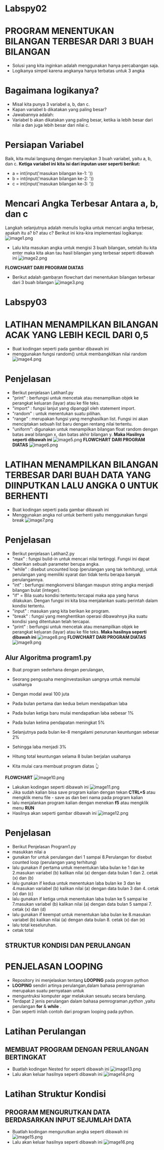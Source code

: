 # Labspy02

# PROGRAM MENENTUKAN BILANGAN TERBESAR DARI 3 BUAH BILANGAN
- Solusi yang kita inginkan adalah menggunakan hanya percabangan saja.
- Logikanya simpel karena angkanya hanya terbatas untuk 3 angka
# Bagaimana logikanya?
- Misal kita punya 3 variabel a, b, dan c.
- Kapan variabel b dikatakan yang paling besar?
- Jawabannya adalah:
- Variabel b akan dikatakan yang paling besar, ketika ia lebih besar dari nilai a dan juga lebih besar dari nilai c.
# Persiapan Variabel
Baik, kita mulai langsung dengan menyiapkan 3 buah variabel, yaitu a, b, dan c.
**Ketiga variabel ini kita isi dari inputan user seperti berikut:**
- a = int(input('masukan bilangan ke-1: '))
- b = int(input('masukan bilangan ke-2: '))
- c = int(input('masukan bilangan ke-3: '))
# Mencari Angka Terbesar Antara a, b, dan c
Langkah selanjutnya adalah menulis logika untuk mencari angka terbesar, apakah itu a? b? atau c?
Berikut ini kira-kira implementasi logikanya:
![image1.png](screenshot/labspy021.png)

- Lalu kita masukan angka untuk mengisi 3 buah bilangan, setelah itu kita enter maka kita akan tau hasil bilangan yang terbesar seperti dibawah ini
![image2.png](screenshot/labspy02.png)

**FLOWCHART DARI PROGRAM DIATAS**
- Berikut adalah gambaran flowchart dari menentukan bilangan terbesar dari 3 buah bilangan
![image3.png](screenshot/flowchart1.jpg)


# Labspy03

# LATIHAN MENAMPILKAN BILANGAN ACAK YANG LEBIH KECIL DARI 0,5
- Buat kodingan seperti pada gambar dibawah ini
- menggunakan fungsi random() untuk membangkitkan nilai random
![image4.png](screenshot/latihan1.png)
# Penjelasan
- Berikut penjelasan Latihan1.py
- "print"  : berfungsi untuk mencetak atau menampilkan objek ke perangkat keluaran (layar) atau ke file teks.
- "import" : fungsi lanjut yang dipanggil oleh statement import.
- "random" : untuk menentukan suatu pilihan. 
- "range"  : merupakan fungsi yang menghasilkan list. Fungsi ini akan menciptakan sebuah list baru dengan rentang nilai tertentu. 
- "uniform": digunakan untuk menampilkan bilangan float random dengan batas awal bilangan x, dan batas akhir bilangan y.
**Maka Hasilnya seperti dibawah ini**
![image5.png](screenshot/hasillat1.png)
**FLOWCHART DARI PROGRAM DIATAS**
![image6.png](screenshot/flowchart2.png)

# LATIHAN MENAMPILKAN BILANGAN TERBESAR DARI BUAH DATA YANG DIINPUTKAN LALU ANGKA 0 UNTUK BERHENTI
- Buat kodingan seperti pada gambar dibawah ini
- Menggunakan angka nol untuk berhenti yaitu menggunakan fungsi break
![image7.png](screenshot/latihan2.png)
# Penjelasan
- Berikut penjelasan Latihan2.py
- "max" : fungsi bulid-in untuk mencari nilai tertinggi. Fungsi ini dapat diberikan sebuah parameter berupa angka.
- "while" : disebut uncounted loop (perulangan yang tak terhitung), untuk perulangan yang memiliki syarat dan tidak tentu berapa banyak perulangannya.
- "int" : berfungsi mengkonversi bilangan maupun string angka menjadi bilangan bulat (integer).
- "if" = Bila suatu kondisi tertentu tercapai maka apa yang harus dilakukan. Dengan fungsi ini kita bisa menjalankan suatu perintah dalam kondisi tertentu.
- "input" : masukan yang kita berikan ke program.
- "break" : fungsi yang menghentikan operasi dibawahnya jika suatu kondisi yang ditentukan telah tercapai.
- "print" : berfungsi untuk mencetak atau menampilkan objek ke perangkat keluaran (layar) atau ke file teks.
**Maka hasilnya seperti dibawah ini**
![image8.png](screenshot/hasillat2.png)
**FLOWCHART DARI PROGRAM DIATAS**
![image9.png](screenshot/flowchart3.png)

## Alur Algoritma program1.py

- Buat program sederhana dengan perulangan,
- Seorang pengusaha menginvestasikan uangnya untuk memulai usahanya
- Dengan modal awal 100 juta
- Pada bulan pertama dan kedua belum mendapatkan laba
- Pada bulan ketiga baru mulai mendapatkan laba sebesar 1%
- Pada bulan kelima pendapatan meningkat 5%
- Selanjutnya pada bulan ke-8 mengalami penurunan keuntungan sebesar 2%
- Sehingga laba menjadi 3%
- Hitung total keuntungan selama 8 bulan berjalan usahanya

- Kita mulai cara membuat program diatas 👆

**FLOWCHART**
![image10.png](screenshot/flowchart4.png)
- Lakukan kodingan seperti dibawah ini
![image11.png](screenshot/program1.png)
- Jika sudah kalian bisa save program kalian dengan tekan **CTRL+S** atau mengklik menu file - save as dan beri nama pada program kalian
- lalu menjalankan program kalian dengan menekan **f5** atau mengklik menu **RUN**
- Hasilnya akan seperti gambar dibawah ini
![image12.png](screenshot/hasilprogram1.png)
# Penjelasan
- Berikut Penjelasan Program1.py
- masukkan nilai a
- gunakan for untuk perulangan dari 1 sampai 8.Perulangan for disebut counted loop (perulangan yang terhitung)
- lalu gunakan if pertama untuk menentukan laba bulan ke 1 dan ke 2.masukan variabel (b) kalikan nilai (a) dengan data bulan 1 dan 2. cetak (x) dan (b)
- lalu gunakan if kedua untuk menentukan laba bulan ke 3 dan ke 4.masukan variabel (b) kalikan nilai (a) dengan data bulan 3 dan 4. cetak (x) dan (c)
- lalu gunakan if ketiga untuk menentukan laba bulan ke 5 sampai ke 7.masukan variabel (b) kalikan nilai (a) dengan data bulan 5 sampai 7. cetak (x) dan (d)
- lalu gunakan if keempat untuk menentukan laba bulan ke 8.masukan variabel (b) kalikan nilai (a) dengan data bulan 8. cetak (x) dan (e)
- lalu total keseluruhan.
- cetak total

## STRUKTUR KONDISI DAN PERULANGAN
# PENJELASAN LOOPING

- Repository ini menjelaskan tentang **LOOPING** pada program python
- **LOOPING** sendiri artinya perulangan,dalam bahasa pemrograman merupakan suatu pernyataan untuk 
- menguntruksi komputer agar melakukan sesuatu secara berulang.
- Terdapat 2 jenis perulangan dalam bahasa pemrograman *python* ,yaitu perulangan **for** & **while** .
- Dan seperti inilah contoh dari program looping pada python.
# Latihan Perulangan
## MEMBUAT PROGRAM DENGAN PERULANGAN BERTINGKAT 

- Buatlah kodingan Nested for seperti dibawah ini
![image13.png](screenshot/perulangan1.png)
- Lalu akan keluar hasilnya seperti dibawah ini
![image14.png](screenshot/perulangan2.png)

# Latihan Struktur Kondisi
## PROGRAM MENGURUTKAN DATA BERDASARKAN INPUT SEJUMLAH DATA
- Buatlah kodingan mengurutkan angka seperti dibawah ini
![image15.png](screenshot/urutan1.png)
- Lalu akan keluar hasilnya seperti dibawah ini
![image16.png](screenshot/urutan2.png)